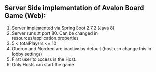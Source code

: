 ## Server Side implementation of Avalon Board Game (Web):

1. Server implemented via Spring Boot 2.7.2 (Java 8)
1. Server runs at port 80. Can be changed in resources/application.properties
2. 5 < totalPlayers <= 10
3. Oberon and Mordred are inactive by default (host can change this in lobby settings)
4. First user to access is the Host.
5. Only Hosts can start the game.